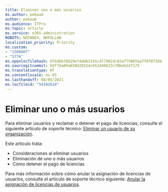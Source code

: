 ```yaml
---
title: Eliminar uno o más usuarios
ms.author: pebaum
author: pebaum
ms.audience: ITPro
ms.topic: article
ms.service: o365-administration
ROBOTS: NOINDEX, NOFOLLOW
localization_priority: Priority
ms.custom:
- "1500007"
- "5776"
ms.openlocfilehash: 976d6678629ef4dd62191c477982dc82af75065aa7f0f073d41dd6f718fdd040
ms.sourcegitcommit: b5f7da89a650d2915dc652449623c78be6247175
ms.translationtype: HT
ms.contentlocale: es-ES
ms.lasthandoff: 08/05/2021
ms.locfileid: "54102624"
---
```

# <a name="delete-one-or-more-users"></a>Eliminar uno o más usuarios

Para eliminar usuarios y reclamar o detener el pago de licencias, consulte el siguiente artículo de soporte técnico: [Eliminar un usuario de su organización](https://docs.microsoft.com/microsoft-365/admin/add-users/delete-a-user?view=o365-worldwide).

Este artículo trata:

- Consideraciones al eliminar usuarios
- Eliminación de uno o más usuarios
- Cómo detener el pago de licencias

Para más información sobre cómo anular la asignación de licencias de usuarios, consulte el artículo de soporte técnico siguiente: [Anular la asignación de licencias de usuarios](https://docs.microsoft.com/microsoft-365/admin/manage/remove-licenses-from-users?view=o365-worldwide).